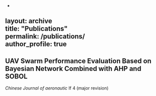 -		
layout: archive		
title: "Publications"		
permalink: /publications/		
author_profile: true		
---		
		
<!-- {% if author.googlescholar %}		
  You can also find my articles on <u><a href="{{author.googlescholar}}">my Google Scholar profile</a>.</u>		
{% endif %}		
		
{% include base_path %}		
		
{% for post in site.publications reversed %}		
  {% include archive-single.html %}		
{% endfor %}		 -->


## UAV Swarm Performance Evaluation Based on Bayesian Network Combined with AHP and SOBOL
*Chinese Journal of aeronautic* If 4 (major revision)
